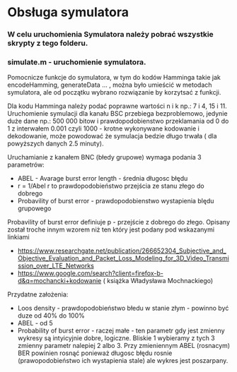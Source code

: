 # Obsługa symulatora
### W celu uruchomienia Symulatora należy pobrać wszystkie skrypty z tego folderu.
### simulate.m - uruchomienie symulatora.

Pomocnicze funkcje do symulatora, w tym do kodów Hamminga
takie jak encodeHamming, generateData ... , można było
umieścić w metodach symulatora, ale od początku wybrano rozwiązanie by korzytsać z funkcji.

Dla kodu Hamminga należy podać poprawne wartości n i k np.: 7 i 4, 15 i 11.
Uruchomienie symulacji dla kanału BSC przebiega bezproblemowo,
jedynie duże dane np.: 500 000 bitow i prawdopodobienstwo przeklamania od 0 do 1 z interwałem 
0.001 czyli 1000 - krotne wykonywane kodowanie i dekodowanie,
może powodować że symulacja bedzie długo trwała ( dla powyższych danych 2.5 minuty).

Uruchamianie z kanałem BNC (błedy grupowe) wymaga podania 3 parametrów: 
* ABEL - Avarage burst error length - średnia długosc błędu
* r = 1/Abel r to prawdopodobieństwo przejścia ze stanu złego do dobrego
* Probavility of burst error  - prawdopodobienstwo wystapienia blędu grupowego

 Probavility of burst error definiuje p - przejście z dobrego do złego. Opisany został troche innym wzorem niż ten który jest podany pod wskazanymi linkiami
* https://www.researchgate.net/publication/266652304_Subjective_and_Objective_Evaluation_and_Packet_Loss_Modeling_for_3D_Video_Transmission_over_LTE_Networks
* https://www.google.com/search?client=firefox-b-d&q=mochancki+kodowanie ( książka Władysława Mochnackiego)

Przydatne założenia: 
* Loos density - prawdopodobieństwo błedu w stanie złym - powinno być duze od 40% do 100%
* ABEL - od 5
* Probability of burst error - raczej małe - ten parametr gdy jest zmienny wykresy są intyicyjnie dobre, logiczne. Bliskie 1
 wybieramy z tych 3 zmienny parametr nalepiej 2 albo 3.
 Przy zmieniennym ABEL (rosnacym) BER powinien rosnąć ponieważ długosc błędu rosnie (prawopodobieństwo ich wystapienia stale) ale wykres jest poszarpany.
 
 
